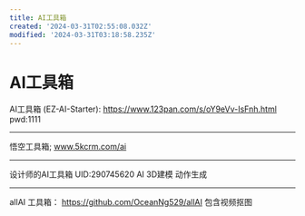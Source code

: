 ```yaml
---
title: AI工具箱
created: '2024-03-31T02:55:08.032Z'
modified: '2024-03-31T03:18:58.235Z'
---
```


# AI工具箱

AI工具箱 (EZ-AI-Starter):
https://www.123pan.com/s/oY9eVv-IsFnh.html pwd:1111

---

悟空工具箱;
www.5kcrm.com/ai

---

设计师的AI工具箱 UID:290745620
AI 3D建模 动作生成

---

allAI 工具箱：
https://github.com/OceanNg529/allAI
包含视频抠图

